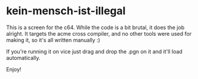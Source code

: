 # kein-mensch-ist-illegal

This is a screen for the c64. While the code is a bit brutal, it does the job alright. It targets the acme cross compiler, and no other tools were used for making it, so it's all written manually :)

If you're running it on vice just drag and drop the .pgn on it and it'll load automatically.

Enjoy!
